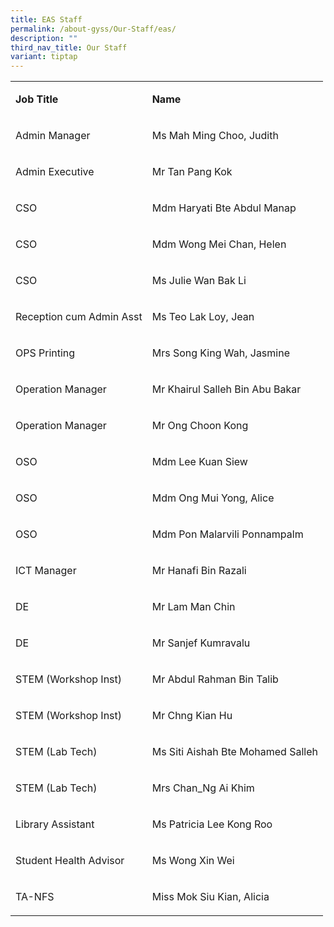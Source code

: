 ```yaml
---
title: EAS Staff
permalink: /about-gyss/Our-Staff/eas/
description: ""
third_nav_title: Our Staff
variant: tiptap
---
```

<table><tbody><tr><td rowspan="1" colspan="1"><p><strong>Job Title</strong></p></td><td rowspan="1" colspan="1"><p><strong>Name</strong></p></td></tr><tr><td rowspan="1" colspan="1"><p>Admin Manager</p></td><td rowspan="1" colspan="1"><p>Ms Mah Ming Choo, Judith</p></td></tr><tr><td rowspan="1" colspan="1"><p>Admin Executive</p></td><td rowspan="1" colspan="1"><p>Mr Tan Pang Kok</p></td></tr><tr><td rowspan="1" colspan="1"><p>CSO</p></td><td rowspan="1" colspan="1"><p>Mdm Haryati Bte Abdul Manap</p></td></tr><tr><td rowspan="1" colspan="1"><p>CSO</p></td><td rowspan="1" colspan="1"><p>Mdm Wong Mei Chan, Helen</p></td></tr><tr><td rowspan="1" colspan="1"><p>CSO</p></td><td rowspan="1" colspan="1"><p>Ms Julie Wan Bak Li</p></td></tr><tr><td rowspan="1" colspan="1"><p>Reception cum Admin Asst</p></td><td rowspan="1" colspan="1"><p>Ms Teo Lak Loy, Jean</p></td></tr><tr><td rowspan="1" colspan="1"><p>OPS Printing</p></td><td rowspan="1" colspan="1"><p>Mrs Song King Wah, Jasmine</p></td></tr><tr><td rowspan="1" colspan="1"><p>Operation Manager</p></td><td rowspan="1" colspan="1"><p>Mr Khairul Salleh Bin Abu Bakar</p><p></p></td></tr><tr><td rowspan="1" colspan="1"><p>Operation Manager</p></td><td rowspan="1" colspan="1"><p>Mr Ong Choon Kong</p></td></tr><tr><td rowspan="1" colspan="1"><p>OSO</p></td><td rowspan="1" colspan="1"><p>Mdm Lee Kuan Siew</p></td></tr><tr><td rowspan="1" colspan="1"><p>OSO</p></td><td rowspan="1" colspan="1"><p>Mdm Ong Mui Yong, Alice</p></td></tr><tr><td rowspan="1" colspan="1"><p>OSO</p></td><td rowspan="1" colspan="1"><p>Mdm Pon Malarvili Ponnampalm</p></td></tr><tr><td rowspan="1" colspan="1"><p>ICT Manager</p><p></p></td><td rowspan="1" colspan="1"><p>Mr Hanafi Bin Razali</p></td></tr><tr><td rowspan="1" colspan="1"><p>DE</p></td><td rowspan="1" colspan="1"><p>Mr Lam Man Chin</p></td></tr><tr><td rowspan="1" colspan="1"><p>DE</p></td><td rowspan="1" colspan="1"><p>Mr Sanjef Kumravalu</p></td></tr><tr><td rowspan="1" colspan="1"><p>STEM (Workshop Inst)</p></td><td rowspan="1" colspan="1"><p>Mr Abdul Rahman Bin Talib</p></td></tr><tr><td rowspan="1" colspan="1"><p>STEM (Workshop Inst)</p></td><td rowspan="1" colspan="1"><p>Mr Chng Kian Hu</p></td></tr><tr><td rowspan="1" colspan="1"><p>STEM (Lab Tech)</p></td><td rowspan="1" colspan="1"><p>Ms Siti Aishah Bte Mohamed Salleh</p></td></tr><tr><td rowspan="1" colspan="1"><p>STEM (Lab Tech)</p></td><td rowspan="1" colspan="1"><p>Mrs Chan_Ng Ai Khim</p></td></tr><tr><td rowspan="1" colspan="1"><p>Library Assistant</p></td><td rowspan="1" colspan="1"><p>Ms Patricia Lee Kong Roo</p></td></tr><tr><td rowspan="1" colspan="1"><p>Student Health Advisor</p></td><td rowspan="1" colspan="1"><p>Ms Wong Xin Wei</p></td></tr><tr><td rowspan="1" colspan="1"><p>TA-NFS</p></td><td rowspan="1" colspan="1"><p>Miss Mok Siu Kian, Alicia</p></td></tr></tbody></table><p></p>